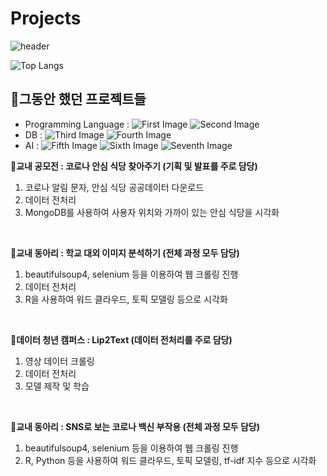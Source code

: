 # Projects
![header](https://capsule-render.vercel.app/api?type=waving&color=FFCD4A&height=300&section=header&text=MoonYoung%20Song&fontSize=55&fontColor=F9882C)

![Top Langs](https://github-readme-stats.vercel.app/api/top-langs/?username=MOONisYOUNG&layout=compact&theme=swift)

<strong><h2>🚩그동안 했던 프로젝트들</h2></strong>

* Programming Language : ![First Image](https://img.shields.io/badge/Python-3766AB?style=for-the-badge&logo=Python&logoColor=white) ![Second Image](https://img.shields.io/badge/RStudio-75AADB?style=for-the-badge&logo=RStudio&logoColor=white) 
* DB : ![Third Image](https://img.shields.io/badge/MySQL-4479A1?style=for-the-badge&logo=MySQL&logoColor=white) 
![Fourth Image](https://img.shields.io/badge/MongoDB-47A248?style=for-the-badge&logo=MySQL&logoColor=white) 
* AI : ![Fifth Image](https://img.shields.io/badge/Keras-D00000?style=for-the-badge&logo=Keras&logoColor=white) ![Sixth Image](https://img.shields.io/badge/TensorFlow-FF6F00?style=for-the-badge&logo=TensorFlow&logoColor=white) ![Seventh Image](https://img.shields.io/badge/PyTorch-EE4C2C?style=for-the-badge&logo=Pytorch&logoColor=white)

🔸<strong>교내 공모전 : 코로나 안심 식당 찾아주기 (기획 및 발표를 주로 담당)</strong>
1. 코로나 알림 문자, 안심 식당 공공데이터 다운로드
2. 데이터 전처리
3. MongoDB를 사용하여 사용자 위치와 가까이 있는 안심 식당을 시각화    
</br>

🔸<strong>교내 동아리 : 학교 대외 이미지 분석하기 (전체 과정 모두 담당)</strong>
1. beautifulsoup4, selenium 등을 이용하여 웹 크롤링 진행
2. 데이터 전처리 
3. R을 사용하여 워드 클라우드, 토픽 모델링 등으로 시각화    
</br>

🔸<strong>데이터 청년 캠퍼스 : Lip2Text (데이터 전처리를 주로 담당)</strong>
1. 영상 데이터 크롤링
2. 데이터 전처리
3. 모델 제작 및 학습    
</br>

🔸<strong>교내 동아리 : SNS로 보는 코로나 백신 부작용 (전체 과정 모두 담당)</strong>
1. beautifulsoup4, selenium 등을 이용하여 웹 크롤링 진행
2. R, Python 등을 사용하여 워드 클라우드, 토픽 모델링, tf-idf 지수 등으로 시각화    
</br>
